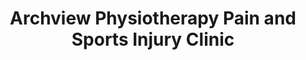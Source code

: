 ---
title: "Archview Physiotherapy Pain and Sports Injury Clinic"
address: "32 Ranelagh rd, Dublin 6 Co. Dublin"
tel: "(01)4913228"
county: "Dublin"
category: "Golf Equipment"
type: "Content"
lat: "53.328406"
lng: "-6.258946"
---
